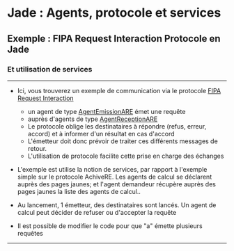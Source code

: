 # Jade : Agents, protocole et services

## Exemple : FIPA Request Interaction Protocole en Jade
### Et utilisation de services

---

- Ici, vous trouverez un exemple de communication via le protocole [FIPA Request Interaction](http://www.fipa.org/specs/fipa00026/SC00026H.html)
  - un agent de type [AgentEmissionARE](https://github.com/EmmanuelADAM/jade/blob/master/protocoles/AgentEmissionARE.java) émet une requête 
  - auprès d'agents de type [AgentReceptionARE](https://github.com/EmmanuelADAM/jade/blob/master/protocoles/AgentReceptionARE.java)
  - Le protocole oblige les destinataires à répondre (refus, erreur, accord) et à informer d'un résultat en cas d'accord
  - L'émetteur doit donc prévoir de traiter ces différents messages de retour.
  - L'utilisation de protocole facilite cette prise en charge des échanges


- L'exemple est utilise la notion de services, par rapport à l'exemple simple sur le protocole AchiveRE. Les agents de calcul se déclarent auprès des pages jaunes; et l'agent demandeur récupère auprès des pages jaunes la liste des agents de calcul..

- Au lancement,  1 émetteur, des destinataires sont lancés. Un agent de calcul peut décider de refuser ou d'accepter la requête


- Il est possible de modifier le code pour que "a" émette plusieurs requêtes 
 ---